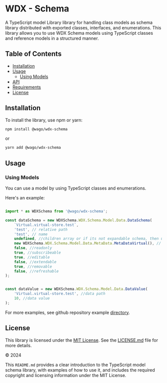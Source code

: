 # WDX - Schema

A TypeScript model Library library for handling class models as schema library distributed with exported classes, interfaces, and enumerations. This library allows you to use WDX Schema models using TypeScript classes and reference models in a structured manner.

## Table of Contents

- [Installation](#installation)
- [Usage](#usage)
  - [Using Models](#using-models)
- [API](docs/modules.md)
- [Requirements](#Requirements)
- [License](#license)

## Installation

To install the library, use npm or yarn:

```bash
npm install @wago/wdx-schema
```

or

```bash
yarn add @wago/wdx-schema
```

## Usage

### Using Models

You can use a model by using TypeScript classes and enumerations. 

Here's an example:

```typescript

import * as WDXSchema from '@wago/wdx-schema';

const dataSchema = new WDXSchema.WDX.Schema.Model.Data.DataSchema(
    `Virtual.virtual-store.test`,
    'test', // relative path
    'test', // name
    undefined, //children array or if its not expandable schema, then undefined
    new WDXSchema.WDX.Schema.Model.Data.MetaData.MetaDataVirtual(), // metadata of schema see WDXSchema.WDX.Schema.Model.Data.MetaData.MetaDataType enmuration
    false, //readonly
    true, //subscribeable
    true, //editable
    false, //extendable
    true, //removable
    false, //refreshable
);


const dataValue = new WDXSchema.WDX.Schema.Model.Data.DataValue(
    'Virtual.virtual-store.test', //data path
    10, //data value
);
```

For more examples, see github repository example [directory](examples).

## License

This library is licensed under the [MIT License](https://en.wikipedia.org/wiki/MIT_License). See the [LICENSE.md](LICENSE.md) file for more details.

© 2024 

This `README.md` provides a clear introduction to the TypeScript model schema library, with examples of how to use it, and includes the required copyright and licensing information under the MIT License.